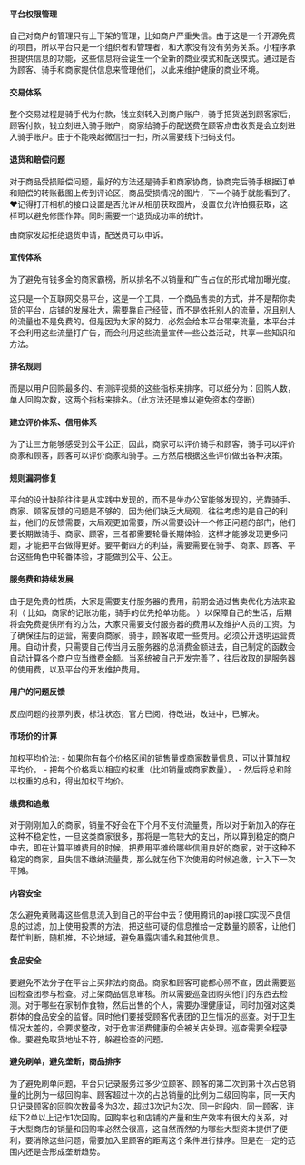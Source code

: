 #### 平台权限管理

自己对商户的管理只有上下架的管理，比如商户严重失信。由于这是一个开源免费的项目，所以平台只是一个组织者和管理者，和大家没有没有劳务关系。小程序承担提供信息的功能，这些信息将会诞生一个全新的商业模式和配送模式。通过是否为顾客、骑手和商家提供信息来管理他们，以此来维护健康的商业环境。

#### 交易体系

整个交易过程是骑手代为付款，钱立刻转入到商户账户，骑手把货送到顾客家后，顾客付款，钱立刻进入骑手账户，商家给骑手的配送费在顾客点击收货是会立刻进入骑手账户。由于不能唤起微信扫一扫，所以需要线下扫码支付。

#### 退货和赔偿问题

对于商品受损赔偿问题，最好的方法还是骑手和商家协商，协商完后骑手根据订单和赔偿的转账截图上传到评论区，商品受损情况的图片，下一个骑手就能看到了。❤️记得打开相机的接口设置是否允许从相册获取图片，设置仅允许拍摄获取，这样可以避免修图作弊。同时需要一个退货成功率的统计。

由商家发起拒绝退货申请，配送员可以申诉。

#### 宣传体系

为了避免有钱多金的商家霸榜，所以排名不以销量和广告占位的形式增加曝光度。

这只是一个互联网交易平台，这是一个工具，一个商品售卖的方式，并不是帮你卖货的平台，店铺的发展壮大，需要靠自己经营，而不是依托别人的流量，况且别人的流量也不是免费的。但是因为大家的努力，必然会给本平台带来流量，本平台并不会利用这些流量打广告，而会利用这些流量宣传一些公益活动，共享一些知识和方法。

#### 排名规则

而是以用户回购最多的、有测评视频的这些指标来排序。可以细分为：回购人数，单人回购次数，这两个指标来排名。（此方法还是难以避免资本的垄断）



#### 建立评价体系、信用体系

为了让三方能够感受到公平公正，因此，商家可以评价骑手和顾客，骑手可以评价商家和顾客，顾客可以评价商家和骑手。三方然后根据这些评价做出各种决策。



#### 规则漏洞修复

平台的设计缺陷往往是从实践中发现的，而不是坐办公室能够发现的，光靠骑手、商家、顾客反馈的问题是不够的，因为他们缺乏大局观，往往考虑的是自己的利益，他们的反馈需要，大局观更加需要，所以需要设计一个修正问题的部门，他们要长期做骑手、商家、顾客，三者都需要轮番长期体验，这样才能够发现更多问题，才能把平台做得更好。要平衡四方的利益，需要需要在骑手、商家、顾客、平台这些角色中轮番体验，才能做到公平、公正。

#### 服务费和持续发展

由于是免费的性质，大家是需要支付服务器的费用，前期会通过售卖优化方法来盈利（  比如，商家的记账功能，骑手的优先抢单功能。 ）以保障自己的生活，后期将会免费提供所有的方法，大家只需要支付服务器的费用以及维护人员的工资。为了确保往后的运营，需要向商家，骑手，顾客收取一些费用。必须公开透明运营费用。自动计费，只需要自己传当月云服务器的总消费金额进去，自己制定的函数会自动计算各个商户应当缴费金额。当系统被自己开发完善了，往后收取的是服务器的使用费，以及平台的开发维护费用。

#### 用户的问题反馈

反应问题的投票列表，标注状态，官方已阅，待改进，改进中，已解决。

#### 市场价的计算

加权平均价法:  - 如果你有每个价格区间的销售量或商家数量信息，可以计算加权平均价。  - 把每个价格乘以相应的权重（比如销量或商家数量）。  - 然后将总和除以权重的总和，得出加权平均价。

#### 缴费和追缴

对于刚刚加入的商家，销量不好会在下个月不支付流量费，所以对于新加入的存在这种不稳定性，一旦这类商家很多，那将是一笔较大的支出，所以算到稳定的商户中去，即在计算平摊费用的时候，把费用平摊给哪些信用良好的商家，对于这种不稳定的商家，且失信不缴纳流量费，那么就在他下次使用的时候追缴，计入下一次平摊。

#### 内容安全

怎么避免黄赌毒这些信息流入到自己的平台中去？使用腾讯的api接口实现不良信息的过滤，加上使用投票的方法，把这些可疑的信息推给一定数量的顾客，让他们帮忙判断，随机推，不论地域，避免暴露店铺名和其他信息。

#### 食品安全

要避免不法分子在平台上买非法的商品。商家和顾客可能都心照不宣，因此需要巡回检查团参与检查。对上架商品信息审核。所以需要巡查团购买他们的东西去检测。对于哪些在家制作食物，然后出售的个人，需要办理健康证，同时加强对这类群体的食品安全的监督。同时他们要接受顾客代表团的卫生情况的巡查。对于卫生情况太差的，会要求整改，对于危害消费健康的会被关店处理。巡查需要全程录像。要避免取货地址不符，躲避检查的问题。



#### 避免刷单，避免垄断，商品排序

为了避免刷单问题，平台只记录服务过多少位顾客、顾客的第二次到第十次占总销量的比例为一级回购率、顾客超过十次的占总销量的比例为二级回购率，同一天内只记录顾客的回购次数最多为3次，超过3次记为3次。同一时段内，同一顾客，连续下2单以上记作1次回购。回购率也和店铺的产量和生产效率有很大的关系，对于大型商店的销量和回购率必然会很高，这自然而然的为哪些大型资本提供了便利，要消除这些问题，需要加入里顾客的距离这个条件进行排序。但是在一定的范围内还是会形成垄断趋势。
